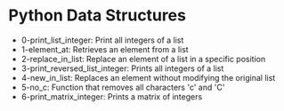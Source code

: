 # Python Data Structures

- 0-print_list_integer: Print all integers of a list
- 1-element_at: Retrieves an element from a list
- 2-replace_in_list: Replace an element of a list in a specific position
- 3-print_reversed_list_integer: Prints all integers of a list
- 4-new_in_list: Replaces an element without modifying the original list
- 5-no_c: Function that removes all characters 'c' and 'C'
- 6-print_matrix_integer: Prints a matrix of integers
